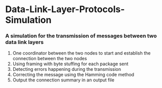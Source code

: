 # Data-Link-Layer-Protocols-Simulation
 
### A simulation for the transmission of messages between two data link layers
1. One coordinator between the two nodes to start and establish the connection between the two nodes
2. Using framing with byte stuffing for each package sent 
3. Detecting errors happening during the transmission
4. Correcting the message using the Hamming code method
5. Output the connection summary in an output file
